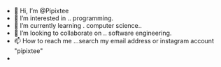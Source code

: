 - 👋 Hi, I’m @Pipixtee
- 👀 I’m interested in .. programming.
- 🌱 I’m currently learning . computer science..
- 💞️ I’m looking to collaborate on .. software engineering.
- 📫 How to reach me ...search my email address or instagram account "pipixtee"
-
<!---body>
Pipixtee/Pipixtee is a ✨ special ✨ repository because its `README.md` (this file) appears on your GitHub profile.
You can click the Preview link to take a look at your changes.
<-body-->
